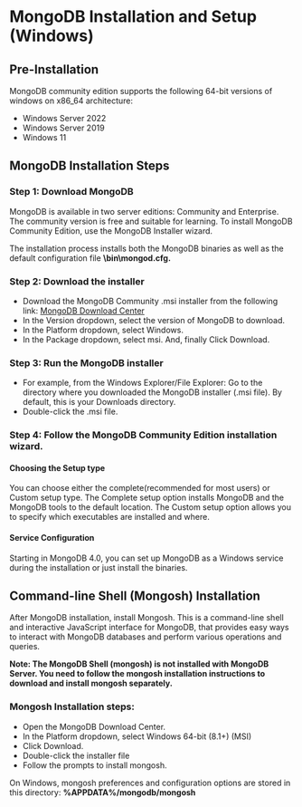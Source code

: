 # MongoDB Installation and Setup (Windows)

## Pre-Installation

MongoDB community edition supports the following 64-bit versions of windows on x86_64 architecture:

- Windows Server 2022
- Windows Server 2019
- Windows 11

## MongoDB Installation Steps

### Step 1: Download MongoDB

MongoDB is available in two server editions: Community and Enterprise. The community version is free and suitable for learning. To install MongoDB Community Edition, use the MongoDB Installer wizard.

The installation process installs both the MongoDB binaries as well as the default configuration file **<install directory>\bin\mongod.cfg.**

### Step 2: Download the installer

- Download the MongoDB Community .msi installer from the following link: [MongoDB Download Center](http://mongodb.com/try/download/community?tck=docs_server)
- In the Version dropdown, select the version of MongoDB to download.
- In the Platform dropdown, select Windows.
- In the Package dropdown, select msi. And, finally
Click Download.

### Step 3: Run the MongoDB installer

- For example, from the Windows Explorer/File Explorer: Go to the directory where you downloaded the MongoDB installer (.msi file). By default, this is your Downloads directory.
- Double-click the .msi file.

### Step 4: Follow the MongoDB Community Edition installation wizard.

#### Choosing the Setup type

You can choose either the complete(recommended for most users) or Custom setup type. The Complete setup option installs MongoDB and the MongoDB tools to the default location. The Custom setup option allows you to specify which executables are installed and where.

#### Service Configuration

Starting in MongoDB 4.0, you can set up MongoDB as a Windows service during the installation or just install the binaries.

## Command-line Shell (Mongosh) Installation

After MongoDB installation, install Mongosh. This is a command-line shell and interactive JavaScript interface for MongoDB, that provides easy ways to interact with MongoDB databases and perform various operations and queries.

**Note: The MongoDB Shell (mongosh) is not installed with MongoDB Server. You need to follow the mongosh installation instructions to download and install mongosh separately.**

### Mongosh Installation steps:

- Open the MongoDB Download Center.
- In the Platform dropdown, select Windows 64-bit (8.1+) (MSI)
- Click Download.
- Double-click the installer file
- Follow the prompts to install mongosh.

On Windows, mongosh preferences and configuration options are stored in this directory: **%APPDATA%/mongodb/mongosh**